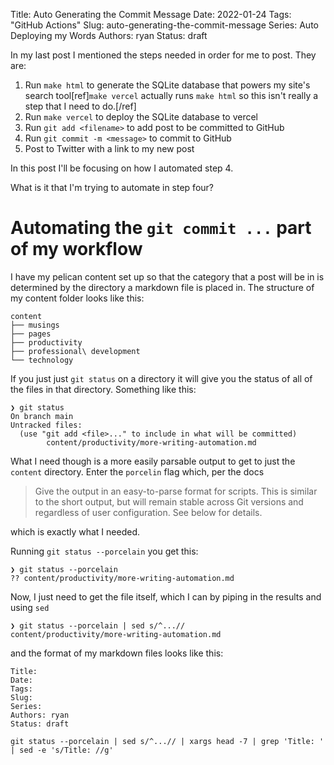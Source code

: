 Title: Auto Generating the Commit Message
Date: 2022-01-24
Tags: "GitHub Actions"
Slug: auto-generating-the-commit-message
Series: Auto Deploying my Words
Authors: ryan
Status: draft

In my last post I mentioned the steps needed in order for me to post. They are:

1. Run `make html` to generate the SQLite database that powers my site's search tool[ref]`make vercel` actually runs `make html` so this isn't really a step that I need to do.[/ref]
2. Run `make vercel` to deploy the SQLite database to vercel
3. Run `git add <filename>` to add post to be committed to GitHub
4. Run `git commit -m <message>` to commit to GitHub
5. Post to Twitter with a link to my new post

In this post I'll be focusing on how I automated step 4.

What is it that I'm trying to automate in step four?

# Automating the `git commit ...` part of my workflow

I have my pelican content set up so that the category that a post will be in is determined by the directory a markdown file is placed in. The structure of my content folder looks like this:

```
content
├── musings
├── pages
├── productivity
├── professional\ development
└── technology
```

If you just just `git status` on a directory it will give you the status of all of the files in that directory. Something like this:

```
❯ git status
On branch main
Untracked files:
  (use "git add <file>..." to include in what will be committed)
        content/productivity/more-writing-automation.md
```

What I need though is a more easily parsable output to get to just the `content` directory. Enter the `porcelin` flag which, per the docs

> Give the output in an easy-to-parse format for scripts. This is similar to the short output, but will remain stable across Git versions and regardless of user configuration. See below for details.

which is exactly what I needed.

Running `git status --porcelain` you get this:

```
❯ git status --porcelain
?? content/productivity/more-writing-automation.md
```

Now, I just need to get the file itself, which I can by piping in the results and using `sed`

```
❯ git status --porcelain | sed s/^...//
content/productivity/more-writing-automation.md
```



and the format of my markdown files looks like this:

```
Title:
Date:
Tags:
Slug:
Series:
Authors: ryan
Status: draft
```


```
git status --porcelain | sed s/^...// | xargs head -7 | grep 'Title: ' | sed -e 's/Title: //g'
```
